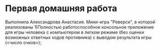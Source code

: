 # Первая домашняя работа
Выполнила Александрова Анастасия. 
Мини-игра "Реверси", в которой реализованы 
1)Полностью работоспособное консольное приложение для игры человека с компьютером в легком режиме (без оценки возможных ответных ходов противника) с выводом результата игры (<число очков>);
